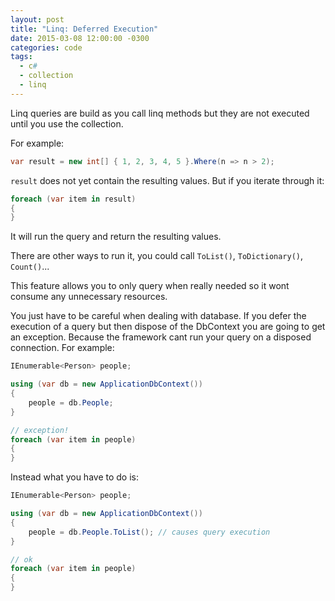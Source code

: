 ```yaml
---
layout: post
title: "Linq: Deferred Execution"
date: 2015-03-08 12:00:00 -0300
categories: code
tags:
  - c#
  - collection
  - linq
---
```

Linq queries are build as you call linq methods but they are not executed until you use the collection.<!--more-->

For example:

```csharp
var result = new int[] { 1, 2, 3, 4, 5 }.Where(n => n > 2);
```

`result` does not yet contain the resulting values. But if you iterate through it:

```csharp
foreach (var item in result)
{
}
```

It will run the query and return the resulting values.

There are other ways to run it, you could call `ToList()`, `ToDictionary()`, `Count()`...

This feature allows you to only query when really needed so it wont consume any unnecessary resources.

You just have to be careful when dealing with database. If you defer the execution of a query but then dispose of the DbContext you are going to get an exception. Because the framework cant run your query on a disposed connection. For example:

```csharp
IEnumerable<Person> people;

using (var db = new ApplicationDbContext())
{
    people = db.People;
}

// exception!
foreach (var item in people)
{
}
```

Instead what you have to do is:

```csharp
IEnumerable<Person> people;

using (var db = new ApplicationDbContext())
{
    people = db.People.ToList(); // causes query execution
}

// ok
foreach (var item in people)
{
}
```
